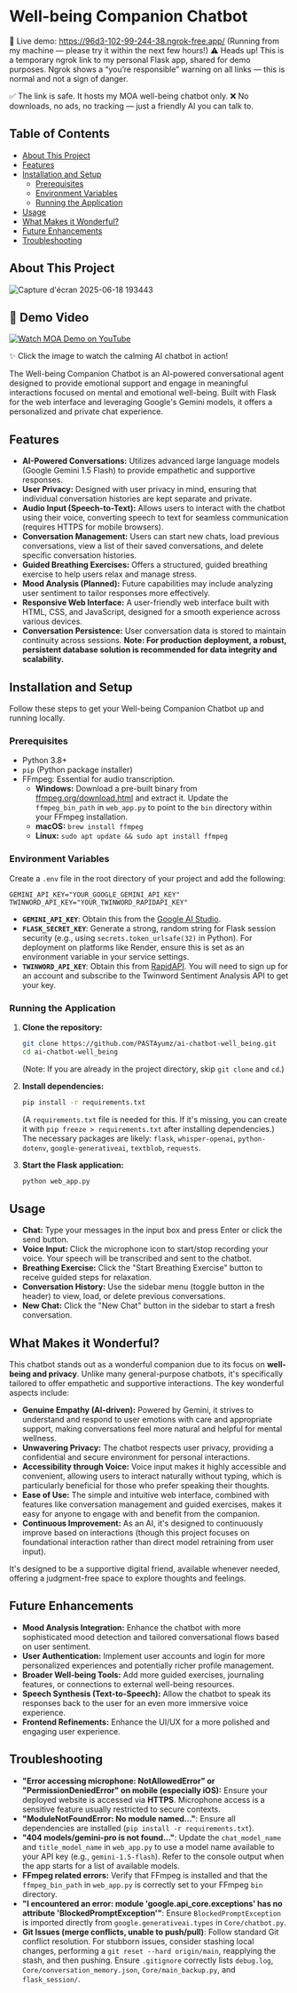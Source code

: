 # Well-being Companion Chatbot 
🔗 Live demo:  https://96d3-102-99-244-38.ngrok-free.app/
(Running from my machine — please try it within the next few hours!)
⚠️ Heads up!
This is a temporary ngrok link to my personal Flask app, shared for demo purposes.
Ngrok shows a “you’re responsible” warning on all links — this is normal and not a sign of danger.

✅ The link is safe. It hosts my MOA well-being chatbot only.
❌ No downloads, no ads, no tracking — just a friendly AI you can talk to.

## Table of Contents
- [About This Project](#about-this-project)
- [Features](#features)
- [Installation and Setup](#installation-and-setup)
  - [Prerequisites](#prerequisites)
  - [Environment Variables](#environment-variables)
  - [Running the Application](#running-the-application)
- [Usage](#usage)
- [What Makes it Wonderful?](#what-makes-it-wonderful)
- [Future Enhancements](#future-enhancements)
- [Troubleshooting](#troubleshooting)


## About This Project
![Capture d'écran 2025-06-18 193443](https://github.com/user-attachments/assets/b1143eec-cf9d-415d-b33c-059f6a64cfa1)


## 🎥 Demo Video

[![Watch MOA Demo on YouTube](https://img.youtube.com/vi/o6HbclPU9xQ/0.jpg
)](https://youtu.be/o6HbclPU9xQ?feature=shared)

✨ Click the image to watch the calming AI chatbot in action!


The Well-being Companion Chatbot is an AI-powered conversational agent designed to provide emotional support and engage in meaningful interactions focused on mental and emotional well-being. Built with Flask for the web interface and leveraging Google's Gemini models, it offers a personalized and private chat experience.

## Features

- **AI-Powered Conversations:** Utilizes advanced large language models (Google Gemini 1.5 Flash) to provide empathetic and supportive responses.
- **User Privacy:** Designed with user privacy in mind, ensuring that individual conversation histories are kept separate and private.
- **Audio Input (Speech-to-Text):** Allows users to interact with the chatbot using their voice, converting speech to text for seamless communication (requires HTTPS for mobile browsers).
- **Conversation Management:** Users can start new chats, load previous conversations, view a list of their saved conversations, and delete specific conversation histories.
- **Guided Breathing Exercises:** Offers a structured, guided breathing exercise to help users relax and manage stress.
- **Mood Analysis (Planned):** Future capabilities may include analyzing user sentiment to tailor responses more effectively.
- **Responsive Web Interface:** A user-friendly web interface built with HTML, CSS, and JavaScript, designed for a smooth experience across various devices.
- **Conversation Persistence:** User conversation data is stored to maintain continuity across sessions. **Note: For production deployment, a robust, persistent database solution is recommended for data integrity and scalability.**

## Installation and Setup

Follow these steps to get your Well-being Companion Chatbot up and running locally.

### Prerequisites

- Python 3.8+
- `pip` (Python package installer)
- FFmpeg: Essential for audio transcription.
  - **Windows:** Download a pre-built binary from [ffmpeg.org/download.html](https://ffmpeg.org/download.html) and extract it. Update the `ffmpeg_bin_path` in `web_app.py` to point to the `bin` directory within your FFmpeg installation.
  - **macOS:** `brew install ffmpeg`
  - **Linux:** `sudo apt update && sudo apt install ffmpeg`

### Environment Variables

Create a `.env` file in the root directory of your project and add the following:

```
GEMINI_API_KEY="YOUR_GOOGLE_GEMINI_API_KEY"
TWINWORD_API_KEY="YOUR_TWINWORD_RAPIDAPI_KEY"
```

-   **`GEMINI_API_KEY`**: Obtain this from the [Google AI Studio](https://aistudio.google.com/app/apikey).
-   **`FLASK_SECRET_KEY`**: Generate a strong, random string for Flask session security (e.g., using `secrets.token_urlsafe(32)` in Python). For deployment on platforms like Render, ensure this is set as an environment variable in your service settings.
-   **`TWINWORD_API_KEY`**: Obtain this from [RapidAPI](https://rapidapi.com/twinword/api/twinword-sentiment-analysis). You will need to sign up for an account and subscribe to the Twinword Sentiment Analysis API to get your key.

### Running the Application

1.  **Clone the repository:**
    ```bash
    git clone https://github.com/PASTAyumz/ai-chatbot-well_being.git
    cd ai-chatbot-well_being
    ```
    (Note: If you are already in the project directory, skip `git clone` and `cd`.)

2.  **Install dependencies:**
    ```bash
    pip install -r requirements.txt
    ```
    (A `requirements.txt` file is needed for this. If it's missing, you can create it with `pip freeze > requirements.txt` after installing dependencies.)
    The necessary packages are likely: `flask`, `whisper-openai`, `python-dotenv`, `google-generativeai`, `textblob`, `requests`.

3.  **Start the Flask application:**
    ```bash
    python web_app.py
    ```

## Usage

-   **Chat:** Type your messages in the input box and press Enter or click the send button.
-   **Voice Input:** Click the microphone icon to start/stop recording your voice. Your speech will be transcribed and sent to the chatbot.
-   **Breathing Exercise:** Click the "Start Breathing Exercise" button to receive guided steps for relaxation.
-   **Conversation History:** Use the sidebar menu (toggle button in the header) to view, load, or delete previous conversations.
-   **New Chat:** Click the "New Chat" button in the sidebar to start a fresh conversation.

## What Makes it Wonderful?

This chatbot stands out as a wonderful companion due to its focus on **well-being and privacy**. Unlike many general-purpose chatbots, it's specifically tailored to offer empathetic and supportive interactions. The key wonderful aspects include:

-   **Genuine Empathy (AI-driven):** Powered by Gemini, it strives to understand and respond to user emotions with care and appropriate support, making conversations feel more natural and helpful for mental wellness.
-   **Unwavering Privacy:** The chatbot respects user privacy, providing a confidential and secure environment for personal interactions.
-   **Accessibility through Voice:** Voice input makes it highly accessible and convenient, allowing users to interact naturally without typing, which is particularly beneficial for those who prefer speaking their thoughts.
-   **Ease of Use:** The simple and intuitive web interface, combined with features like conversation management and guided exercises, makes it easy for anyone to engage with and benefit from the companion.
-   **Continuous Improvement:** As an AI, it's designed to continuously improve based on interactions (though this project focuses on foundational interaction rather than direct model retraining from user input).

It's designed to be a supportive digital friend, available whenever needed, offering a judgment-free space to explore thoughts and feelings.

## Future Enhancements
-   **Mood Analysis Integration:** Enhance the chatbot with more sophisticated mood detection and tailored conversational flows based on user sentiment.
-   **User Authentication:** Implement user accounts and login for more personalized experiences and potentially richer profile management.
-   **Broader Well-being Tools:** Add more guided exercises, journaling features, or connections to external well-being resources.
-   **Speech Synthesis (Text-to-Speech):** Allow the chatbot to speak its responses back to the user for an even more immersive voice experience.
-   **Frontend Refinements:** Enhance the UI/UX for a more polished and engaging user experience.

## Troubleshooting

-   **"Error accessing microphone: NotAllowedError" or "PermissionDeniedError" on mobile (especially iOS):** Ensure your deployed website is accessed via **HTTPS**. Microphone access is a sensitive feature usually restricted to secure contexts.
-   **"ModuleNotFoundError: No module named..."**: Ensure all dependencies are installed (`pip install -r requirements.txt`).
-   **"404 models/gemini-pro is not found..."**: Update the `chat_model_name` and `title_model_name` in `web_app.py` to use a model name available to your API key (e.g., `gemini-1.5-flash`). Refer to the console output when the app starts for a list of available models.
-   **FFmpeg related errors:** Verify that FFmpeg is installed and that the `ffmpeg_bin_path` in `web_app.py` is correctly set to your FFmpeg `bin` directory.
-   **"I encountered an error: module 'google.api_core.exceptions' has no attribute 'BlockedPromptException'"**: Ensure `BlockedPromptException` is imported directly from `google.generativeai.types` in `Core/chatbot.py`.
-   **Git Issues (merge conflicts, unable to push/pull)**: Follow standard Git conflict resolution. For stubborn issues, consider stashing local changes, performing a `git reset --hard origin/main`, reapplying the stash, and then pushing. Ensure `.gitignore` correctly lists `debug.log`, `Core/conversation_memory.json`, `Core/main_backup.py`, and `flask_session/`.

